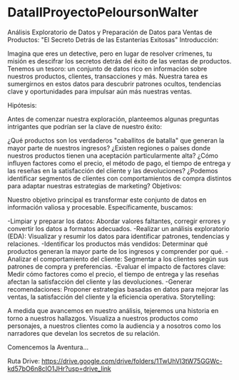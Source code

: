 # DataIIProyectoPeloursonWalter
Análisis Exploratorio de Datos y Preparación de Datos para Ventas de Productos: "El Secreto Detrás de las Estanterías Exitosas"
Introducción:

Imagina que eres un detective, pero en lugar de resolver crímenes, tu misión es descifrar los secretos detrás del éxito de las ventas de productos. Tenemos un tesoro: un conjunto de datos rico en información sobre nuestros productos, clientes, transacciones y más. Nuestra tarea es sumergirnos en estos datos para descubrir patrones ocultos, tendencias clave y oportunidades para impulsar aún más nuestras ventas.

Hipótesis:

Antes de comenzar nuestra exploración, planteemos algunas preguntas intrigantes que podrían ser la clave de nuestro éxito:

¿Qué productos son los verdaderos "caballitos de batalla" que generan la mayor parte de nuestros ingresos?
¿Existen regiones o países donde nuestros productos tienen una aceptación particularmente alta?
¿Cómo influyen factores como el precio, el método de pago, el tiempo de entrega y las reseñas en la satisfacción del cliente y las devoluciones?
¿Podemos identificar segmentos de clientes con comportamientos de compra distintos para adaptar nuestras estrategias de marketing?
Objetivos:

Nuestro objetivo principal es transformar este conjunto de datos en información valiosa y procesable. Específicamente, buscamos:

-Limpiar y preparar los datos: Abordar valores faltantes, corregir errores y convertir los datos a formatos adecuados.
-Realizar un análisis exploratorio (EDA): Visualizar y resumir los datos para identificar patrones, tendencias y relaciones.
-Identificar los productos más vendidos: Determinar qué productos generan la mayor parte de los ingresos y comprender por qué.
-Analizar el comportamiento del cliente: Segmentar a los clientes según sus patrones de compra y preferencias.
-Evaluar el impacto de factores clave: Medir cómo factores como el precio, el tiempo de entrega y las reseñas afectan la satisfacción del cliente y   las devoluciones.
-Generar recomendaciones: Proponer estrategias basadas en datos para mejorar las ventas, la satisfacción del cliente y la eficiencia operativa.
  Storytelling:

A medida que avancemos en nuestro análisis, tejeremos una historia en torno a nuestros hallazgos. Visualiza a nuestros productos como personajes, a nuestros clientes como la audiencia y a nosotros como los narradores que develan los secretos de su relación.

Comencemos la Aventura...

Ruta Drive:
https://drive.google.com/drive/folders/1TwUhVI3tW75GGWc-kd57bO6n8cIO1JHr?usp=drive_link
